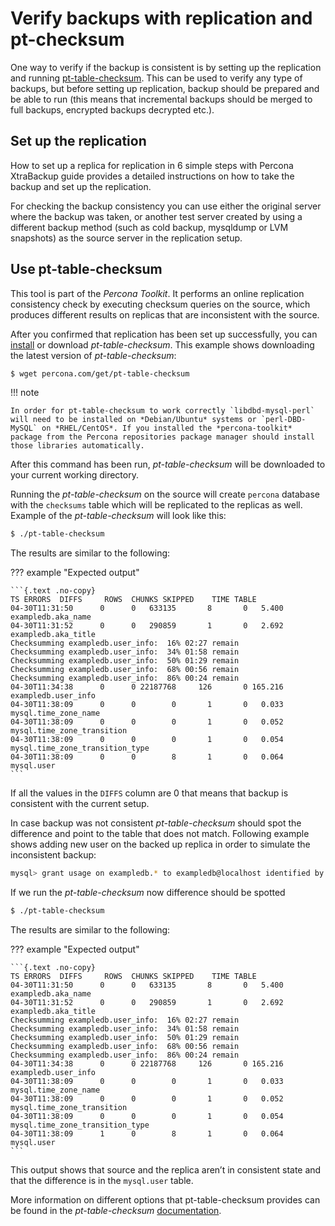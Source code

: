 # Verify backups with replication and pt-checksum

One way to verify if the backup is consistent is by setting up the
replication and running [pt-table-checksum](http://www.percona.com/doc/percona-toolkit/pt-table-checksum.html). This can be used to verify any type of backups, but before setting up
replication, backup should be prepared and be able to run (this means that
incremental backups should be merged to full backups, encrypted backups
decrypted etc.).

## Set up the replication

How to set up a replica for replication in 6 simple steps with Percona
XtraBackup guide provides a detailed instructions on how to take the backup
and set up the replication.

For checking the backup consistency you can use either the original server
where the backup was taken, or another test server created by using a
different backup method (such as cold backup, mysqldump or LVM snapshots)
as the source server in the replication setup.

## Use pt-table-checksum

This tool is part of the *Percona Toolkit*. It performs an online
replication consistency check by executing checksum queries on the source,
which produces different results on replicas that are inconsistent with the
source.

After you confirmed that replication has been set up successfully, you
can [install](http://www.percona.com/doc/percona-toolkit/installation.html)
or download *pt-table-checksum*. This example shows downloading the latest
version of *pt-table-checksum*:

```{.bash data-prompt="$"}
$ wget percona.com/get/pt-table-checksum
```

!!! note
   
    In order for pt-table-checksum to work correctly `libdbd-mysql-perl` will need to be installed on *Debian/Ubuntu* systems or `perl-DBD-MySQL` on *RHEL/CentOS*. If you installed the *percona-toolkit* package from the Percona repositories package manager should install those libraries automatically.

After this command has been run, *pt-table-checksum* will be downloaded to
your current working directory.

Running the *pt-table-checksum* on the source will create `percona`
database with the `checksums` table which will be replicated to the
replicas as well. Example of the *pt-table-checksum* will look like this:

```{.bash data-prompt="$"}
$ ./pt-table-checksum
```

The results are similar to the following:

??? example "Expected output"

    ```{.text .no-copy}
    TS ERRORS  DIFFS     ROWS  CHUNKS SKIPPED    TIME TABLE
    04-30T11:31:50      0      0   633135       8       0   5.400 exampledb.aka_name
    04-30T11:31:52      0      0   290859       1       0   2.692 exampledb.aka_title
    Checksumming exampledb.user_info:  16% 02:27 remain
    Checksumming exampledb.user_info:  34% 01:58 remain
    Checksumming exampledb.user_info:  50% 01:29 remain
    Checksumming exampledb.user_info:  68% 00:56 remain
    Checksumming exampledb.user_info:  86% 00:24 remain
    04-30T11:34:38      0      0 22187768     126       0 165.216 exampledb.user_info
    04-30T11:38:09      0      0        0       1       0   0.033 mysql.time_zone_name
    04-30T11:38:09      0      0        0       1       0   0.052 mysql.time_zone_transition
    04-30T11:38:09      0      0        0       1       0   0.054 mysql.time_zone_transition_type
    04-30T11:38:09      0      0        8       1       0   0.064 mysql.user
    ```

If all the values in the `DIFFS` column are 0 that means that backup is
consistent with the current setup.

In case backup was not consistent  *pt-table-checksum* should spot the
difference and point to the table that does not match. Following example
shows adding new user on the backed up replica in order to simulate the
inconsistent backup:

```{.bash data-prompt="mysql>"}
mysql> grant usage on exampledb.* to exampledb@localhost identified by 'thisisnewpassword';
```

If we run the *pt-table-checksum* now difference should be spotted

```{.bash data-prompt="$"}
$ ./pt-table-checksum
```

The results are similar to the following:

??? example "Expected output"

    ```{.text .no-copy}
    TS ERRORS  DIFFS     ROWS  CHUNKS SKIPPED    TIME TABLE
    04-30T11:31:50      0      0   633135       8       0   5.400 exampledb.aka_name
    04-30T11:31:52      0      0   290859       1       0   2.692 exampledb.aka_title
    Checksumming exampledb.user_info:  16% 02:27 remain
    Checksumming exampledb.user_info:  34% 01:58 remain
    Checksumming exampledb.user_info:  50% 01:29 remain
    Checksumming exampledb.user_info:  68% 00:56 remain
    Checksumming exampledb.user_info:  86% 00:24 remain
    04-30T11:34:38      0      0 22187768     126       0 165.216 exampledb.user_info
    04-30T11:38:09      0      0        0       1       0   0.033 mysql.time_zone_name
    04-30T11:38:09      0      0        0       1       0   0.052 mysql.time_zone_transition
    04-30T11:38:09      0      0        0       1       0   0.054 mysql.time_zone_transition_type
    04-30T11:38:09      1      0        8       1       0   0.064 mysql.user
    ```

This output shows that source and the replica aren’t in consistent state
and that the difference is in the `mysql.user` table.

More information on different options that pt-table-checksum provides can
be found in the *pt-table-checksum* [documentation](http://www.percona.com/doc/percona-toolkit/2.2/pt-table-checksum.html).
